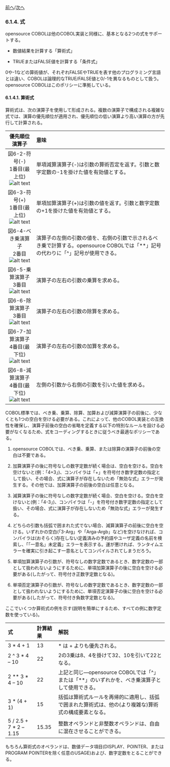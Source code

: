 <!--navi start-->
[前へ](6-1-3.md)/[次へ](6-1-4-2.md)
<!--navi end-->
### 6.1.4. 式

opensource COBOLは他のCOBOL実装と同様に、基本となる2つの式をサポートする。

- 数値結果を計算する「算術式」

- TRUEまたはFALSE値を計算する「条件式」

0や-1などの算術値が、それぞれFALSEやTRUEを表す他のプログラミング言語とは違い、COBOLは論理的なTRUE/FALSE値と0/-1を異なるものとして扱う。opensource COBOLはこのポリシーに準拠している。

#### 6.1.4.1. 算術式

算術式は、次の演算子を使用して形成される。複数の演算子で構成される複雑な式では、演算の優先順位が適用され、優先順位の低い演算より高い演算の方が先行して計算される。

| 優先順位 演算子 | 意味 |
  | :---: | :--- |
  |図6-2-符号(-)<br>1番目(最上位)![alt text](Image/6-2.png)|単項減算演算子(-)は引数の算術否定を返す。引数と数字定数の-1を掛けた値を有効値とする。|
  |図6-3-符号(+)<br>1番目(最上位)![alt text](Image/6-3.png)|単項加算演算子(+)は引数の値を返す。引数と数字定数の+1を掛けた値を有効値とする。|
 |図6-4-べき乗演算子<br>2番目![alt text](Image/6-4.png)|演算子の左側の引数の値を、右側の引数で示されるべき乗で計算する。opensource COBOLでは「**」記号の代わりに「^」記号が使用できる。|
 |図6-5-乗算演算子<br>3番目![alt text](Image/6-5.png)|演算子の左右の引数の乗算を求める。|
 |図6-6-除算演算子<br>3番目![alt text](Image/6-6.png)|演算子の左右の引数の除算を求める。|
 |図6-7-加算演算子<br>4番目(最下位)![alt text](Image/6-7.png)|演算子の左右の引数の加算を求める。|
 |図6-8-減算演算子<br>4番目(最下位)![alt text](Image/6-8.png)|左側の引数から右側の引数を引いた値を求める。|

COBOL標準では、べき乗、乗算、除算、加算および減算演算子の前後に、少なくとも1つの空白を空ける必要がある。これによって、他のCOBOL実装との互換性を確保し、演算子前後の空白の省略を定義する以下の特別なルールを設ける必要がなくなるため、式をコーディングするときに従うべき最適なポリシーである。

1. opensource COBOLでは、べき乗、乗算、または除算の演算子の前後の空白は不要である。

2. 加算演算子の後に符号なしの数字定数が続く場合は、空白を空ける。空白を空けないと(例：「4+3」)、コンパイラは「+」を符号付き数字定数の指定として扱い、その場合、式に演算子が存在しないため「無効な式」エラーが発生する。その他では、加算演算子の前後の空白は任意となる。

3. 減算演算子の後に符号なしの数字定数が続く場合、空白を空ける。空白を空けないと(例：「4-3」)、コンパイラは「-」を符号付き数字定数の指定として扱い、その場合、式に演算子が存在しないため「無効な式」エラーが発生する。

4. どちらの引数も括弧で囲まれた式でない場合、減算演算子の前後に空白を空ける。いずれかの空白(「3-Arg」や「Arga-Argb」など)を空けなければ、コンパイラは(おそらく)存在しない定義済みの予約語やユーザ定義の名前を検索し、「「一意名」未定義」エラーを表示する。運が悪ければ、ランタイムエラーを確実に引き起こす一意名としてコンパイルされてしまうだろう。

5. 単項加算演算子の引数が、符号なしの数字定数であるとき、数字定数の一部として扱われないようにするために、単項加算演算子の後に空白を空ける必要がある(したがって、符号付き正数字定数となる)。

6. 単項否定演算子の引数が、符号なしの数字定数であるとき、数字定数の一部として扱われないようにするために、単項否定演算子の後に空白を空ける必要がある(したがって、符号付き負数字定数となる)。

ここでいくつか算術式の例を示す(説明を簡単にするため、すべての例に数字定数を使っている)。

| 式 | 計算結果  |解説|
  | :--- | :--- |:--- |
  |3 * 4 + 1|13|* は + よりも優先される。|
  |2 ^ 3 * 4 – 10|22|2の3乗は8、4を掛けて32、10を引いて22となる。|
  |2 ** 3 * 4 – 10|22|上記と同じ―opensource COBOLでは「^」または「**」のいずれかを、べき乗演算子として使用できる。|
  |3 * (4 + 1)|15|括弧は算術式ルールを再帰的に適用し、括弧で囲まれた算術式は、他の(より複雑な)算術式の構成要素となる。|
  |5 / 2.5 + 7 * 2 – 1.15|15.35|整数オペランドと非整数オペランドは、自由に混在させることができる。|

もちろん算術式のオペランドは、数値データ項目(DISPLAY、POINTER、またはPROGRAM POINTERを除く任意のUSAGE)および、数字定数をとることができる。
